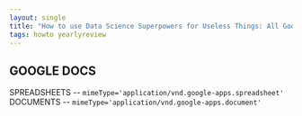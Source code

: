 ```yaml
---
layout: single
title: "How to use Data Science Superpowers for Useless Things: All Google Docs & Sheets Created within the Last Year"
tags: howto yearlyreview 
---
```


## GOOGLE DOCS

SPREADSHEETS -- `mimeType='application/vnd.google-apps.spreadsheet'`
DOCUMENTS -- `mimeType='application/vnd.google-apps.document'`